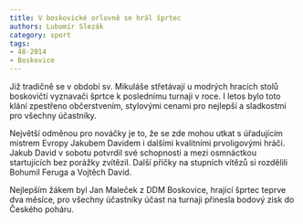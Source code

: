 ```yaml
---
title: V boskovické orlovně se hrál šprtec
authors: Lubomír Slezák
category: sport
tags: 
- 48-2014
- Boskovice
---
```

Již tradičně se v období sv. Mikuláše střetávají u modrých hracích stolů boskovičtí vyznavači šprtce k poslednímu turnaji v roce. I letos bylo toto klání zpestřeno občerstvením, stylovými cenami pro nejlepší a sladkostmi pro všechny účastníky.

Největší odměnou pro nováčky je to, že se zde mohou utkat s úřadujícím mistrem Evropy Jakubem Davidem i dalšími kvalitními prvoligovými hráči. Jakub David v sobotu potvrdil své schopnosti a mezi osmnáctkou startujících bez porážky zvítězil. Další příčky na stupních vítězů si rozdělili Bohumil Feruga a Vojtěch David.

Nejlepším žákem byl Jan Maleček z DDM Boskovice, hrající šprtec teprve dva měsíce, pro všechny účastníky účast na turnaji přinesla bodový zisk do Českého poháru.


